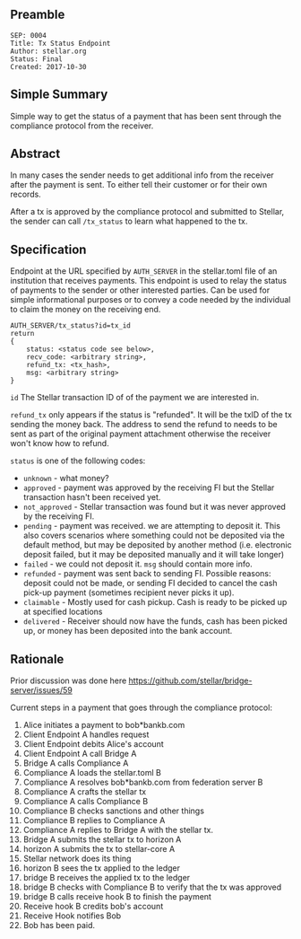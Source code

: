 ## Preamble

```
SEP: 0004
Title: Tx Status Endpoint
Author: stellar.org
Status: Final
Created: 2017-10-30
```

## Simple Summary

Simple way to get the status of a payment that has been sent through the compliance protocol from the receiver.

## Abstract

In many cases the sender needs to get additional info from the receiver after the payment is sent. To either tell their
customer or for their own records.

After a tx is approved by the compliance protocol and submitted to Stellar, the sender can call `/tx_status` to learn
what happened to the tx.

## Specification

Endpoint at the URL specified by `AUTH_SERVER` in the stellar.toml file of an institution that receives payments. This
endpoint is used to relay the status of payments to the sender or other interested parties. Can be used for simple
informational purposes or to convey a code needed by the individual to claim the money on the receiving end.

```
AUTH_SERVER/tx_status?id=tx_id
return
{
    status: <status code see below>,
    recv_code: <arbitrary string>,
    refund_tx: <tx_hash>,
    msg: <arbitrary string>
}
```

`id` The Stellar transaction ID of of the payment we are interested in.

`refund_tx` only appears if the status is "refunded". It will be the txID of the tx sending the money back. The address
to send the refund to needs to be sent as part of the original payment attachment otherwise the receiver won't know how
to refund.

`status` is one of the following codes:

- `unknown` - what money?
- `approved` - payment was approved by the receiving FI but the Stellar transaction hasn't been received yet.
- `not_approved` - Stellar transaction was found but it was never approved by the receiving FI.
- `pending` - payment was received. we are attempting to deposit it. This also covers scenarios where something could
  not be deposited via the default method, but may be deposited by another method (i.e. electronic deposit failed, but
  it may be deposited manually and it will take longer)
- `failed` - we could not deposit it. `msg` should contain more info.
- `refunded` - payment was sent back to sending FI. Possible reasons: deposit could not be made, or sending FI decided
  to cancel the cash pick-up payment (sometimes recipient never picks it up).
- `claimable` - Mostly used for cash pickup. Cash is ready to be picked up at specified locations
- `delivered` - Receiver should now have the funds, cash has been picked up, or money has been deposited into the bank
  account.

## Rationale

Prior discussion was done here https://github.com/stellar/bridge-server/issues/59

Current steps in a payment that goes through the compliance protocol:

1. Alice initiates a payment to bob\*bankb.com
2. Client Endpoint A handles request
3. Client Endpoint debits Alice's account
4. Client Endpoint A call Bridge A
5. Bridge A calls Compliance A
6. Compliance A loads the stellar.toml B
7. Compliance A resolves bob\*bankb.com from federation server B
8. Compliance A crafts the stellar tx
9. Compliance A calls Compliance B
10. Compliance B checks sanctions and other things
11. Compliance B replies to Compliance A
12. Compliance A replies to Bridge A with the stellar tx.
13. Bridge A submits the stellar tx to horizon A
14. horizon A submits the tx to stellar-core A
15. Stellar network does its thing
16. horizon B sees the tx applied to the ledger
17. bridge B receives the applied tx to the ledger
18. bridge B checks with Compliance B to verify that the tx was approved
19. bridge B calls receive hook B to finish the payment
20. Receive hook B credits bob's account
21. Receive Hook notifies Bob
22. Bob has been paid.
